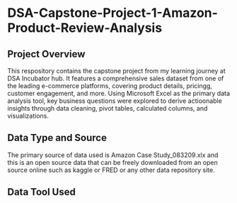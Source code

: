 # DSA-Capstone-Project-1-Amazon-Product-Review-Analysis
## Project Overview
This respository contains the capstone project from my learning journey at DSA Incubator hub. It features a comprehensive sales dataset from one of the leading e-commerce platforms, covering product details, pricingg, customer engagement, and more. Using Microsoft Excel as the primary data analysis tool, key business questions were explored to derive actioonable insights through data cleaning, pivot tables, calculated columns, and visualizations.

## Data Type and Source
The primary source of data used is Amazon Case Study_083209.xlx and this is an open source data that can be freely downloaded from an open source online such as kaggle or FRED or any other data repository site.

## Data Tool Used
